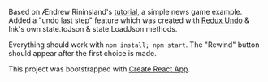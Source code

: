 Based on Ændrew Rininsland's [tutorial](https://medium.com/journocoders/create-a-news-game-with-ink-react-and-redux-part-ii-playing-your-game-on-the-web-5216e33043df), a simple news game example. Added a "undo last step" feature which was created with [Redux Undo](https://github.com/omnidan/redux-undo) & Ink's own state.toJson & state.LoadJson methods. 

Everything should work with ```npm install; npm start```. The "Rewind" button should appear after the first choice is made. 
 
This project was bootstrapped with [Create React App](https://github.com/facebookincubator/create-react-app).
